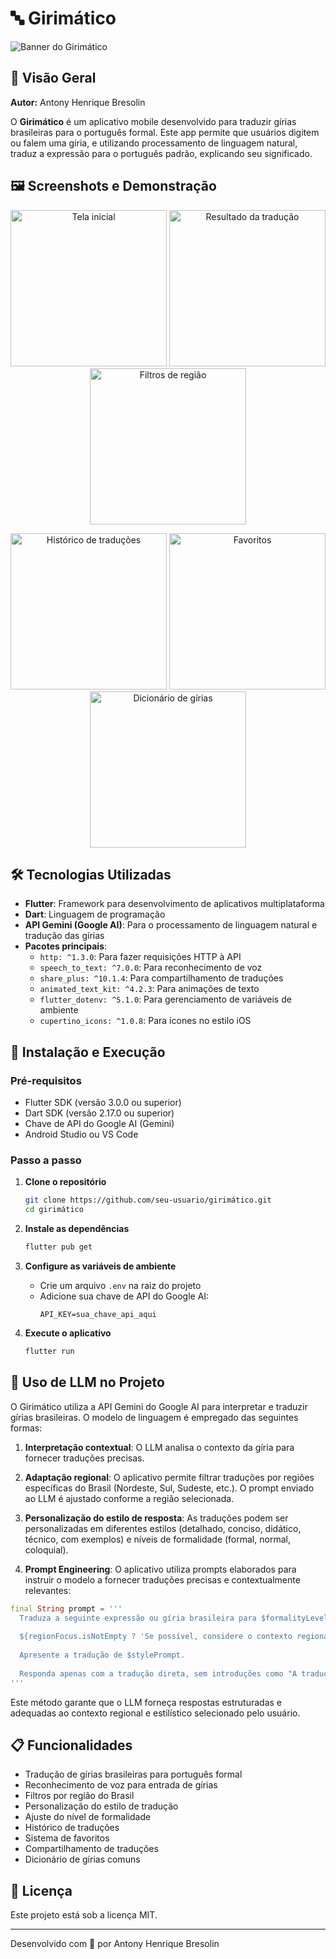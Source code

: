 # 🔤 Girimático

![Banner do Girimático](https://github.com/user-attachments/assets/e8193491-580f-4682-af91-2fd108bba57f)

## 📱 Visão Geral

**Autor:** Antony Henrique Bresolin

O **Girimático** é um aplicativo mobile desenvolvido para traduzir gírias brasileiras para o português formal. Este app permite que usuários digitem ou falem uma gíria, e utilizando processamento de linguagem natural, traduz a expressão para o português padrão, explicando seu significado.

## 🖼️ Screenshots e Demonstração

<p align="center">
  <img src="https://github.com/user-attachments/assets/0a1e2f32-f691-4acb-8487-209305da7959" width="250" alt="Tela inicial"/>
  <img src="https://github.com/user-attachments/assets/5a7af34a-afe5-4693-b853-9fe80b52df4a" width="250" alt="Resultado da tradução"/>
  <img src="https://github.com/user-attachments/assets/03e806ba-8f19-4af7-8d64-567ed0680984" width="250" alt="Filtros de região"/>
</p>

<p align="center">
  <img src="https://github.com/user-attachments/assets/5f1df2a8-3fdb-4de9-9771-51337858b07d" width="250" alt="Histórico de traduções"/>
  <img src="https://github.com/user-attachments/assets/be63f8eb-18c9-4c94-ab57-21e8ecee37e8" width="250" alt="Favoritos"/>
  <img src="https://github.com/user-attachments/assets/2cef76ab-41b5-4b3a-a4fb-b371747c3643" width="250" alt="Dicionário de gírias"/>
</p>

## 🛠️ Tecnologias Utilizadas

- **Flutter**: Framework para desenvolvimento de aplicativos multiplataforma
- **Dart**: Linguagem de programação
- **API Gemini (Google AI)**: Para o processamento de linguagem natural e tradução das gírias
- **Pacotes principais**:
  - `http: ^1.3.0`: Para fazer requisições HTTP à API
  - `speech_to_text: ^7.0.0`: Para reconhecimento de voz
  - `share_plus: ^10.1.4`: Para compartilhamento de traduções
  - `animated_text_kit: ^4.2.3`: Para animações de texto
  - `flutter_dotenv: ^5.1.0`: Para gerenciamento de variáveis de ambiente
  - `cupertino_icons: ^1.0.8`: Para ícones no estilo iOS

## 🚀 Instalação e Execução

### Pré-requisitos

- Flutter SDK (versão 3.0.0 ou superior)
- Dart SDK (versão 2.17.0 ou superior)
- Chave de API do Google AI (Gemini)
- Android Studio ou VS Code

### Passo a passo

1. **Clone o repositório**
   ```bash
   git clone https://github.com/seu-usuario/girimático.git
   cd girimático
   ```

2. **Instale as dependências**
   ```bash
   flutter pub get
   ```

3. **Configure as variáveis de ambiente**
   - Crie um arquivo `.env` na raiz do projeto
   - Adicione sua chave de API do Google AI:
     ```
     API_KEY=sua_chave_api_aqui
     ```

4. **Execute o aplicativo**
   ```bash
   flutter run
   ```

## 🧠 Uso de LLM no Projeto

O Girimático utiliza a API Gemini do Google AI para interpretar e traduzir gírias brasileiras. O modelo de linguagem é empregado das seguintes formas:

1. **Interpretação contextual**: O LLM analisa o contexto da gíria para fornecer traduções precisas.

2. **Adaptação regional**: O aplicativo permite filtrar traduções por regiões específicas do Brasil (Nordeste, Sul, Sudeste, etc.). O prompt enviado ao LLM é ajustado conforme a região selecionada.

3. **Personalização do estilo de resposta**: As traduções podem ser personalizadas em diferentes estilos (detalhado, conciso, didático, técnico, com exemplos) e níveis de formalidade (formal, normal, coloquial).

4. **Prompt Engineering**: O aplicativo utiliza prompts elaborados para instruir o modelo a fornecer traduções precisas e contextualmente relevantes:

```dart
final String prompt = '''
  Traduza a seguinte expressão ou gíria brasileira para $formalityLevel: "$textToTranslate"
  
  ${regionFocus.isNotEmpty ? 'Se possível, considere o contexto regional de: $regionFocus' : 'Identifique de qual região do Brasil esta gíria provavelmente vem, se for possível determinar.'}
  
  Apresente a tradução de $stylePrompt.
  
  Responda apenas com a tradução direta, sem introduções como "A tradução é..." ou "Isso significa...".
'''
```

Este método garante que o LLM forneça respostas estruturadas e adequadas ao contexto regional e estilístico selecionado pelo usuário.

## 📋 Funcionalidades

- Tradução de gírias brasileiras para português formal
- Reconhecimento de voz para entrada de gírias
- Filtros por região do Brasil
- Personalização do estilo de tradução
- Ajuste do nível de formalidade
- Histórico de traduções
- Sistema de favoritos
- Compartilhamento de traduções
- Dicionário de gírias comuns

## 📝 Licença

Este projeto está sob a licença MIT.

---

Desenvolvido com 💙 por Antony Henrique Bresolin
